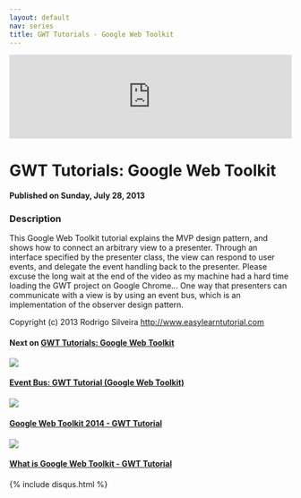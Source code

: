 ```yaml
---
layout: default
nav: series
title: GWT Tutorials - Google Web Toolkit
---
```


<div class="container">
    <div class="row mt grid">
        <div class="mt"></div>
        <div class="row" style="margin-bottom: 20px;">
            <div class="col-sm-push-1 col-sm-10 col-md-push-2 col-md-8">
                <div class="video-container">
                    <iframe width="100%" src="https://www.youtube.com/embed/TR2h0W8pNtU" frameborder="0" allowfullscreen></iframe>
                </div>
            </div>
            <div class="clearfix"></div>
            <div class="col-md-8">
                <h1>GWT Tutorials: Google Web Toolkit</h1>
                <h4>Published on Sunday, July 28, 2013</h4>
                <h3>Description</h3>
                <p>This Google Web Toolkit tutorial explains the MVP design pattern, and shows how to connect an arbitrary view to a presenter. Through an interface specified by the presenter class, the view can respond to user events, and delegate the event handling back to the presenter. Please excuse the long wait at the end of the video as my machine had a hard time loading the GWT project on Google Chrome... One way that presenters can communicate with a view is by using an event bus, which is an implementation of the observer design pattern.

Copyright (c) 2013 Rodrigo Silveira http://www.easylearntutorial.com</p>
            </div>
            <div class="col-md-4">
                <h4>Next on <a href="/series/gwt-tutorials-google-web-toolkit">GWT Tutorials: Google Web Toolkit</a></h4><div class="row" style="margin-bottom: 20px">
            <div class="col-md-6">
                <a href="/series/gwt-tutorials-google-web-toolkit/event-bus-gwt-tutorial-google-web-toolkit-">
                    <img src="/img/blank.gif" data-echo="https://i.ytimg.com/vi/2939gdrNymg/hqdefault.jpg" class="img-responsive" />
                </a>
            </div>
            <div class="col-md-6">
                <h4>
                    <a href="/series/gwt-tutorials-google-web-toolkit/event-bus-gwt-tutorial-google-web-toolkit-">Event Bus: GWT Tutorial (Google Web Toolkit)</a>
                </h4>
            </div>
        </div><div class="row" style="margin-bottom: 20px">
            <div class="col-md-6">
                <a href="/series/gwt-tutorials-google-web-toolkit/google-web-toolkit-2014-gwt-tutorial">
                    <img src="/img/blank.gif" data-echo="https://i.ytimg.com/vi/WTJ4w-J81oE/hqdefault.jpg" class="img-responsive" />
                </a>
            </div>
            <div class="col-md-6">
                <h4>
                    <a href="/series/gwt-tutorials-google-web-toolkit/google-web-toolkit-2014-gwt-tutorial">Google Web Toolkit 2014 - GWT Tutorial</a>
                </h4>
            </div>
        </div><div class="row" style="margin-bottom: 20px">
            <div class="col-md-6">
                <a href="/series/gwt-tutorials-google-web-toolkit/what-is-google-web-toolkit-gwt-tutorial">
                    <img src="/img/blank.gif" data-echo="https://i.ytimg.com/vi/6t09EhCFOtk/hqdefault.jpg" class="img-responsive" />
                </a>
            </div>
            <div class="col-md-6">
                <h4>
                    <a href="/series/gwt-tutorials-google-web-toolkit/what-is-google-web-toolkit-gwt-tutorial">What is Google Web Toolkit - GWT Tutorial</a>
                </h4>
            </div>
        </div>
            </div>
            <div class="col-md-8">
                {% include disqus.html %}
            </div>
        </div>
    </div>
    <div class="row mt grid"></div>
</div>
